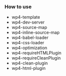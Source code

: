 ### How to use

- wp4-template
- wp4-dev-server
- wp4-source-map
- wp4-inline-source-map
- wp4-babel-loader
- wp4-css-loader
- wp4-optimization
- wp4-requireHTMLPlugin
- wp4-requireCleanPlugin
- wp4-clean-plugin
- wp4-html-plugin

